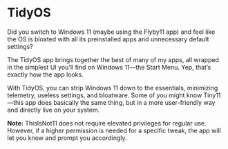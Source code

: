 # TidyOS
Did you switch to Windows 11 (maybe using the Flyby11 app) and feel like the OS is bloated with all its preinstalled apps and unnecessary default settings?

The TidyOS app brings together the best of many of my apps, all wrapped in the simplest UI you'll find on Windows 11—the Start Menu. Yep, that’s exactly how the app looks.

With TidyOS, you can strip Windows 11 down to the essentials, minimizing telemetry, useless settings, and bloatware.
Some of you might know Tiny11—this app does basically the same thing, but in a more user-friendly way and directly live on your system.

**Note:** ThisIsNot11 does not require elevated privileges for regular use. However, if a higher permission is needed for a specific tweak, the app will let you know and prompt you accordingly.

